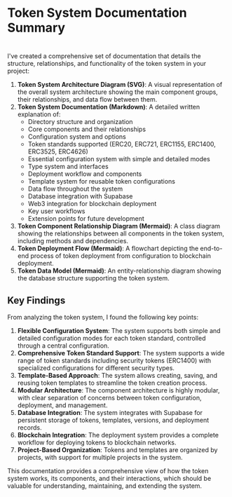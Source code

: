 # Token System Documentation Summary

# 

I've created a comprehensive set of documentation that details the structure, relationships, and functionality of the token system in your project:

1. **Token System Architecture Diagram (SVG)**: A visual representation of the overall system architecture showing the main component groups, their relationships, and data flow between them.
2. **Token System Documentation (Markdown)**: A detailed written explanation of:
    - Directory structure and organization
    - Core components and their relationships
    - Configuration system and options
    - Token standards supported (ERC20, ERC721, ERC1155, ERC1400, ERC3525, ERC4626)
    - Essential configuration system with simple and detailed modes
    - Type system and interfaces
    - Deployment workflow and components
    - Template system for reusable token configurations
    - Data flow throughout the system
    - Database integration with Supabase
    - Web3 integration for blockchain deployment
    - Key user workflows
    - Extension points for future development
3. **Token Component Relationship Diagram (Mermaid)**: A class diagram showing the relationships between all components in the token system, including methods and dependencies.
4. **Token Deployment Flow (Mermaid)**: A flowchart depicting the end-to-end process of token deployment from configuration to blockchain deployment.
5. **Token Data Model (Mermaid)**: An entity-relationship diagram showing the database structure supporting the token system.

## Key Findings

From analyzing the token system, I found the following key points:

1. **Flexible Configuration System**: The system supports both simple and detailed configuration modes for each token standard, controlled through a central configuration.
2. **Comprehensive Token Standard Support**: The system supports a wide range of token standards including security tokens (ERC1400) with specialized configurations for different security types.
3. **Template-Based Approach**: The system allows creating, saving, and reusing token templates to streamline the token creation process.
4. **Modular Architecture**: The component architecture is highly modular, with clear separation of concerns between token configuration, deployment, and management.
5. **Database Integration**: The system integrates with Supabase for persistent storage of tokens, templates, versions, and deployment records.
6. **Blockchain Integration**: The deployment system provides a complete workflow for deploying tokens to blockchain networks.
7. **Project-Based Organization**: Tokens and templates are organized by projects, with support for multiple projects in the system.

This documentation provides a comprehensive view of how the token system works, its components, and their interactions, which should be valuable for understanding, maintaining, and extending the system.